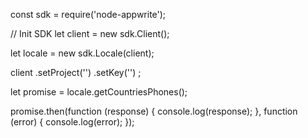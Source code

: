 const sdk = require('node-appwrite');

// Init SDK
let client = new sdk.Client();

let locale = new sdk.Locale(client);

client
    .setProject('')
    .setKey('')
;

let promise = locale.getCountriesPhones();

promise.then(function (response) {
    console.log(response);
}, function (error) {
    console.log(error);
});